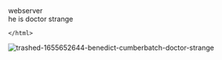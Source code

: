 <html>
  
  <head>  <title>boss    </title></head>
      
 
  
  
<body>webserver <br><span style="color:lemon;">he is doctor strange</span></body>
    
    
  
    </html>

![trashed-1655652644-benedict-cumberbatch-doctor-strange](https://user-images.githubusercontent.com/106242396/171981090-b7bbddfe-9092-4b0a-9a3f-cb8464c415cb.jpg)

